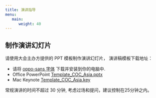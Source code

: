 ```yaml
---
title: 演讲指导
menu:
   main:
      weight: 40
---
```


## 制作演讲幻灯片

请使用大会主办方提供的 PPT 模板制作演讲幻灯片， 演讲稿模板下载地址：

* 请将 [oppo-sans 字体](https://fontmeme.com/fonts/oppo-sans-font/) 下载并安装到你的电脑中.
* Office PowerPoint [Template_COC_Asia.pptx](https://apachecon.com/acasia2023/Template_COC_Asia.pptx)
* Mac Keynote [Template_COC_Asia.key](https://apachecon.com/acasia2023/Template_COC_Asia.key)

常规演讲的时间不超过 30 分钟, 考虑过场和提问，建议控制在25分钟之内。
